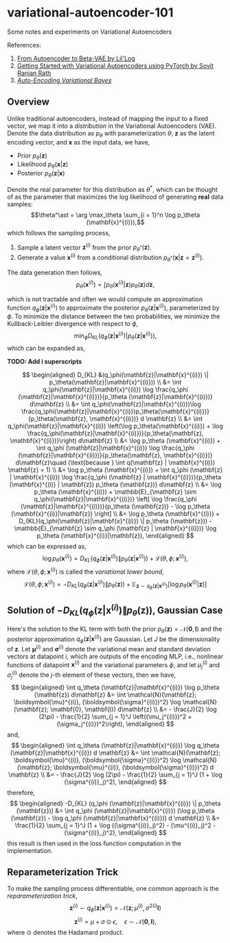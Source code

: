 # variational-autoencoder-101
Some notes and experiments on Variational Autoencoders

References: 
1. [From Autoencoder to Beta-VAE by Lil'Log](https://lilianweng.github.io/posts/2018-08-12-vae/)
2. [Getting Started with Variational Autoencoders using PyTorch by Sovit Ranjan Rath](https://debuggercafe.com/getting-started-with-variational-autoencoders-using-pytorch/)
3. [*Auto-Encoding Variational Bayes*](https://arxiv.org/abs/1312.6114)

## Overview

Unlike traditional autoencoders, instead of mapping the input to a fixed vector, we map it into a *distribution* in the Variational Autoencoders (VAE). Denote the data distribution as $p_\theta$ with parameterization $\theta$, $\mathbf{z}$ as the latent encoding vector, and $\mathbf{x}$ as the input data, we have,
- Prior $p_\theta(\mathbf{z})$
- Likelihood $p_\theta (\mathbf{x} | \mathbf{z})$
- Posterior $p_\theta (\mathbf{z} | \mathbf{x})$

Denote the real parameter for this distribution as $\theta^\ast$, which can be thought of as the parameter that maximizes the log likelihood of generating **real** data samples:
$$\theta^\ast = \arg \max_\theta \sum_{i = 1}^n \log p_\theta (\mathbf{x}^{(i)}),$$
which follows the sampling process,
1. Sample a latent vector $\mathbf{z}^{(i)}$ from the prior $p_{\theta^\ast} (\mathbf{z})$.
2. Generate a value $\mathbf{x}^{(i)}$ from a conditional distribution $p_{\theta^\ast} (\mathbf{x} | \mathbf{z} = \mathbf{z}^{(i)})$.

The data generation then follows,
$$p_\theta (\mathbf{x}^{(i)}) = \int p_\theta(\mathbf{x}^{(i)}|\mathbf{z}) p_\theta(\mathbf{z}) d\mathbf{z},$$

which is not tractable and often we would compute an approximation function $q_\phi (\mathbf{z}|\mathbf{x}^{(i)})$ to approximate the posterior $p_\theta (\mathbf{z}|\mathbf{x}^{(i)})$, parameterized by $\phi$. To minimize the distance between the two probabilities, we minimize the Kullback-Leibler divergence with respect to $\phi$,
$$\min_\phi D_{KL} (q_\phi(\mathbf{z}|\mathbf{x}^{(i)}) | p_\theta(\mathbf{z}|\mathbf{x}^{(i)})),$$
which can be expanded as,

**TODO: Add i superscripts**

$$
\begin{aligned}
D_{KL} &(q_\phi(\mathbf{z}|\mathbf{x}^{(i)}) \| p_\theta(\mathbf{z}|\mathbf{x}^{(i)})) \\
&= \int q_\phi(\mathbf{z}|\mathbf{x}^{(i)}) \log \frac{q_\phi (\mathbf{z}|\mathbf{x}^{(i)})}{p_\theta (\mathbf{z}|\mathbf{x}^{(i)})} d\mathbf{z} \\
&= \int q_\phi(\mathbf{z}|\mathbf{x}^{(i)})\log \frac{q_\phi(\mathbf{z}|\mathbf{x}^{(i)})p_\theta(\mathbf{x}^{(i)})}{p_\theta(\mathbf{z}, \mathbf{x}^{(i)})} d \mathbf{z} \\
&= \int q_\phi(\mathbf{z}|\mathbf{x}^{(i)}) \left(\log p_\theta(\mathbf{x}^{(i)}) + \log \frac{q_\phi(\mathbf{z}|\mathbf{x}^{(i)})}{p_\theta(\mathbf{z}, \mathbf{x}^{(i)})}\right) d\mathbf{z} \\
&= \log p_\theta (\mathbf{x}^{(i)}) + \int q_\phi (\mathbf{z}|\mathbf{x}^{(i)}) \log \frac{q_\phi (\mathbf{z}|\mathbf{x}^{(i)})}{p_\theta(\mathbf{z}, \mathbf{x}^{(i)})} d\mathbf{z}\quad (\text{because } \int q(\mathbf{z} | \mathbf{x}^{(i)}) \mathbf{z} = 1) \\
&= \log p_\theta (\mathbf{x}^{(i)}) + \int q_\phi (\mathbf{z} | \mathbf{x}^{(i)}) \log \frac{q_\phi (\mathbf{z} | \mathbf{x}^{(i)})}{p_\theta (\mathbf{x}^{(i)} | \mathbf{z}) p_\theta (\mathbf{z})} d\mathbf{z} \\
&= \log p_\theta (\mathbf{x}^{(i)}) + \mathbb{E}_{\mathbf{z} \sim q_\phi(\mathbf{z}|\mathbf{x}^{(i)})} \left[ \log \frac{q_\phi (\mathbf{z}|\mathbf{x}^{(i)})}{p_\theta (\mathbf{z})} - \log p_\theta (\mathbf{x}^{(i)}|\mathbf{z}) \right] \\
&= \log p_\theta (\mathbf{x}^{(i)}) + D_{KL}(q_\phi(\mathbf{z}|\mathbf{x}^{(i)}) \| p_\theta (\mathbf{z})) - \mathbb{E}_{\mathbf{z} \sim q_\phi (\mathbf{z} | \mathbf{x}^{(i)})} \log p_\theta (\mathbf{x}^{(i)}|\mathbf{z}),
\end{aligned}
$$
which can be expressed as,
$$
\log p_\theta (\mathbf{x}^{(i)}) = D_{KL} (q_\phi (\mathbf{z}|\mathbf{x}^{(i)}) \| p_\theta (\mathbf{z} | \mathbf{x}^{(i)})) + \mathcal{L}(\theta, \phi; \mathbf{x}^{(i)}),
$$
where $\mathcal{L}(\theta, \phi; \mathbf{x}^{(i)})$ is called the *variational lower bound*,
$$
\mathcal{L}(\theta, \phi; \mathbf{x}^{(i)}) = - D_{KL} (q_\phi (\mathbf{z}|\mathbf{x}^{(i)}) \| p_\theta(\mathbf{z})) + \mathbb{E}_{\mathbf{z} \sim q_\phi (\mathbf{z} | \mathbf{x}^{(i)})} \left[ \log p_\theta (\mathbf{x}^{(i)}|\mathbf{z}) \right]
$$

## Solution of $-D_{KL}(q_\phi(\mathbf{z}|\mathbf{x}^{(i)}) \| p_\theta(\mathbf{z}))$, Gaussian Case

Here's the solution to the KL term with both the prior $p_\theta (\mathbf{z}) = \mathcal{N}(\mathbf{0}, \mathbf{I})$ and the posterior approximation $q_\phi(\mathbf{z}|\mathbf{x}^{(i)})$ are Gaussian. Let $J$ be the dimensionality of $\mathbf{z}$.
Let $\boldsymbol{\mu}^{(i)}$ and $\boldsymbol{\sigma}^{(i)}$ denote the variational mean and standard deviation vectors at datapoint $i$, which are outputs of the encoding MLP, i.e., nonlinear functions of datapoint $\mathbf{x}^{(i)}$ and the variational parameters $\phi$, and let $\mu^{(i)}_j$ and $\sigma^{(i)}_j$ denote the $j$-th element of these
vectors, then we have,
$$
\begin{aligned}
\int q_\theta (\mathbf{z}|\mathbf{x}^{(i)}) \log p_\theta (\mathbf{z}) d\mathbf{z} &= \int \mathcal{N}(\mathbf{z}; \boldsymbol{\mu}^{(i)}, (\boldsymbol{\sigma}^{(i)})^2) \log \mathcal{N}(\mathbf{z}; \mathbf{0}, \mathbf{I}) d\mathbf{z} \\
&= - \frac{J}{2} \log (2\pi) - \frac{1}{2} \sum_{j = 1}^J \left((\mu_j^{(i)})^2 + (\sigma_j^{(i)})^2\right),
\end{aligned}
$$
and,
$$
\begin{aligned}
\int q_\theta (\mathbf{z}|\mathbf{x}^{(i)}) \log q_\theta (\mathbf{z}|\mathbf{x}^{(i)}) d \mathbf{z} &= \int \mathcal{N}(\mathbf{z}; \boldsymbol{\mu}^{(i)}, (\boldsymbol{\sigma}^{(i)})^2) \log \mathcal{N}(\mathbf{z}; \boldsymbol{\mu}^{(i)}, (\boldsymbol{\sigma}^{(i)})^2) d \mathbf{z} \\
&= - \frac{J}{2} \log (2\pi) - \frac{1}{2} \sum_{j = 1}^J (1 + \log (\sigma^{(i)}_j)^2),
\end{aligned}
$$
therefore,
$$
\begin{aligned}
-D_{KL} (q_\phi (\mathbf{z}|\mathbf{x}^{(i)}) \| p_\theta (\mathbf{z})) &= \int q_\phi (\mathbf{z}|\mathbf{x}^{(i)}) (\log p_\theta (\mathbf{z}) - \log q_\phi (\mathbf{z}|\mathbf{x}^{(i)})) d \mathbf{z} \\
&= \frac{1}{2} \sum_{j = 1}^J (1 + \log ((\sigma^{(i)}_j)^2) - (\mu^{(i)}_j)^2 - (\sigma^{(i)}_j)^2),
\end{aligned}
$$
this result is then used in the loss function computation in the implementation.

## Reparameterization Trick

To make the sampling process differentiable, one common approach is the *reparameterization trick*,
$$\mathbf{z}^{(i)} \sim q_\phi (\mathbf{z} | \mathbf{x}^{(i)}) = \mathcal{N}(\mathbf{z}; \mu^{(i)}, \sigma^{2(i)}\mathbf{I})$$
$$\mathbf{z}^{(i)} = \mu + \sigma \odot \epsilon,\quad \epsilon \sim \mathcal{N}(\mathbf{0}, \mathbf{I}),$$
where $\odot$ denotes the Hadamard product.
